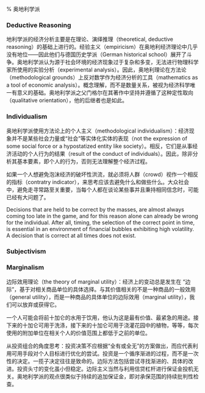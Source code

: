 % 奥地利学派

### Deductive Reasoning

地利学派的经济分析主要是在理论、演绎推理（theoretical, deductive reasoning）的基础上进行的。经验主义（empiricism）在奥地利经济理论中几乎没有地位——因此他们与德国历史学派（German historical school）展开了斗争。奥地利学派认为源于社会环境的经济现象过于复杂和多变，无法进行物理科学家所使用的实验分析（experimental analysis）。因此，奥地利理论在方法论（methodological grounds）上反对数学作为经济分析的工具（mathematics as a tool of economic analysis）。概念理解，而不是数量关系，被视为经济科学唯一有意义的基础。奥地利学派之父门格尔在其著作中坚持并遵循了这种定性取向（qualitative orientation），他的后继者也是如此。

### Individualism

奥地利学派使用方法论上的个人主义（methodological individualism）：经济现象并不是某些社会力量或“社会”等实体化实体的表现（not the expression of some social force or a hypostatized entity like society）。相反，它们是从事经济活动的个人行为的结果（result of the conduct of individuals）。因此，除非分析其基本要素，即个人的行为，否则无法理解整个经济过程。

如果一个人想避免泡沫经济的破坏性洪流，就必须将人群（crowd）视作一个相反的指标（contratry indicator），来思考应该去避免什么和做些什么。大众社会中，避免走寻常路至关重要，当每个人都在谈论某些事并且秉持相同信念时，可能已经有大问题了。

Decisions that are held to be correct by the masses, are almost always coming too late in the game, and for this reason alone can already be wrong for the individual. After all, timing, the selection of the correct point in time, is essential in an environment of financial bubbles exhibiting high volatility. A decision that is correct at all times does not exist.

### Subjectivism

### Marginalism

边际效用理论（the theory of marginal utility）：经济上的变动总是发生在 “边际”，基于对相关商品单位的具体选择。与其价值相关的不是一种商品的一般效用（general utility），而是一种商品的具体单位的边际效用（marginal utility），我们可以放弃或获得它。

一个人可能会将前十加仑的水用于饮用，他认为这是最有价值、最紧急的用途。接下来的十加仑可用于洗涤，接下来的十加仑可用于浇灌花园中的植物，等等，每次使用的附加单位在相关个人的价值范围上都低于之前的单位。

从投资组合的角度思考：投资决策不应根据“全有或全无”的方案做出，而应代表利用可用手段对个人目标进行优化的尝试。投资是一个循序渐进的过程，而不是一次性的决定。一揽子决定往往是致命的。边际方法包括尝试寻找渐进的、具体的改进。投资头寸的变化虽小但稳定。边际主义当然与利用信贷杠杆进行保证金投机无关。奥地利学派的观点很类似于持续的追加保证金，即对承保范围的持续批判性检查。
